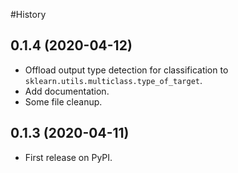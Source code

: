 
#History

## 0.1.4 (2020-04-12)

* Offload output type detection for classification to `sklearn.utils.multiclass.type_of_target`.
* Add documentation.
* Some file cleanup.

## 0.1.3 (2020-04-11)

* First release on PyPI.

